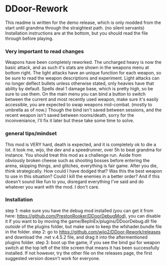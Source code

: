# DDoor-Rework
This readme is written for the demo release, which is only modded from the start until grandma through the straightest path. (no silent servants)
Installation instructions are at the bottom, but you should read the file through before playing.

### Very important to read changes
Weapons have been completely reworked. The uncharged heavy is now the basic attack, and as such it's stats are shown in the weapons menu at bottom right. The light attacks have an unique function for each weapon, so be sure to read the weapon descriptions and experiment.
Light attacks can no longer deflect bullets unless otherwise stated, only heavies have that ability by default.
Spells deal 1 damage base, which is pretty high, so be sure to use them.
On the main menu you can bind a button to switch between the current and most recently used weapon, make sure it's easily accessible, you are expected to swap weapons mid-combat. (mostly to umbrella as of now.) Though the bind isn't saved between sessions, and the recent weapon isn't saved between rooms/death, sorry for the inconveniance, I'll fix it later but these take some time to solve.

### general tips/mindset
This mod is VERY hard, death is expected, and it is completely ok to die a lot. it took me, wijo, the dev and a speedrunner, over 5h to beat grandma for instance.
You should treat this mod as a challenge run. Aside from obviously broken cheese such as shooting bosses before entering the arena, skipping things, and glitches, everything is fair game.
After you die, think strategically. How could I have dodged that? Was this the best weapon to use in this situation? Could I kill the enemies in a better order?
And if this doesn't sound like fun to you, disregard everything I've said and do whatever you want with the mod. I don't care.

### Installation
step 1: make sure you have the debug mod installed (you can get it from here: https://github.com/PrestonRooker/DDoorDebugMod), you can disable it if you want to by moving the game/BepInEx/plugins/DDoorDebug.dll file *outside* of the plugins folder, but make sure to keep the wfshader.bundle file in the folder.
step 2: go to https://github.com/wijo2/DDoor-Rework/releases and download the .net v.4.5.2 file, and drag it into the aftermentioned plugins folder.
step 3: boot up the game, if you see the bind gui for weapon switch at the top left of the title screen that means it has been successfully installed. If not however, try the other file on the releases page, the first suggested version doesn't work for everyone.
